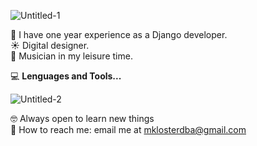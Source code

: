 ![Untitled-1](https://user-images.githubusercontent.com/21125171/115977817-c0c4f780-a551-11eb-804c-d447c614433f.png)


:tangerine:  I have one year experience as a Django developer. <br>
:sunny:  Digital designer.<br>
:snake:  Musician in my leisure time.
<br>


:computer:  **Lenguages and Tools...**

![Untitled-2](https://user-images.githubusercontent.com/21125171/116000018-e17a6500-a5c4-11eb-9798-95367aca1c13.png)
<br>



:nerd_face: Always open to learn new things <br>
:lemon: How to reach me: email me at mklosterdba@gmail.com
